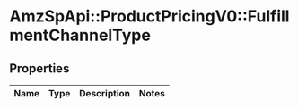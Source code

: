 # AmzSpApi::ProductPricingV0::FulfillmentChannelType

## Properties
Name | Type | Description | Notes
------------ | ------------- | ------------- | -------------

